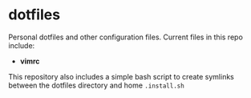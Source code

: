 # dotfiles

Personal dotfiles and other configuration files. Current files in this repo
include:

* **vimrc**

This repository also includes a simple bash script to create symlinks between
the dotfiles directory and home `.install.sh`
